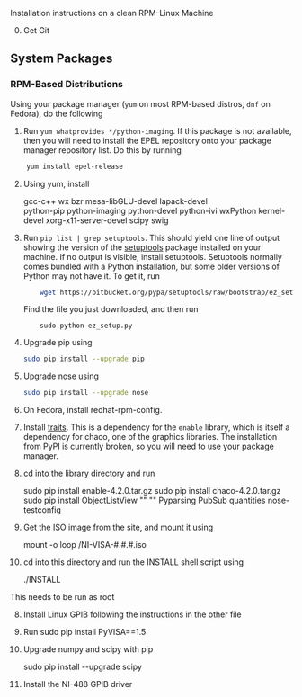 Installation instructions on a clean RPM-Linux Machine

0. Get Git

## System Packages ##

### RPM-Based Distributions ###

Using your package manager (```yum``` on most RPM-based distros, ```dnf``` on Fedora), do the following

1. Run ```yum whatprovides */python-imaging```. If this package is not available, then you will need to install 
the EPEL repository onto your package manager repository list. Do this by running

```bash
	yum install epel-release
```

2. Using yum, install
	
    gcc-c++
	wx
	bzr
	mesa-libGLU-devel
	lapack-devel	
	python-pip
	python-imaging
	python-devel
	python-ivi
	wxPython
	kernel-devel
	xorg-x11-server-devel
	scipy
	swig


3. Run ```pip list | grep setuptools```. This should yield one line of output showing the version of the 
	[setuptools](https://pypi.python.org/pypi/setuptools) package installed on your machine. If no output
	is visible, install setuptools. Setuptools normally comes bundled with a Python installation, but some older
	versions of Python may not have it. To get it, run

	```bash
		wget https://bitbucket.org/pypa/setuptools/raw/bootstrap/ez_setup.py
	```
	Find the file you just downloaded, and then run
	
	```
		sudo python ez_setup.py
	```

4. Upgrade pip using
	
	```bash
	sudo pip install --upgrade pip
	```

5. Upgrade nose using
	
	```bash
	sudo pip install --upgrade nose
	```
6. On Fedora, install redhat-rpm-config.
	
6. Install [traits](https://pypi.python.org/pypi/traits). This is a dependency for the ```enable``` library,
	which is itself a dependency for chaco, one of the graphics libraries. The installation from PyPI is
	currently broken, so you will need to use your package manager.
	

5. cd into the library directory and run

	sudo pip install enable-4.2.0.tar.gz
	sudo pip install chaco-4.2.0.tar.gz
	sudo pip install ObjectListView
	""	""	Pyparsing
			PubSub
            quantities
            nose-testconfig           
	
6. Get the ISO image from the site, and mount it using

	mount -o loop <iso-location>/NI-VISA-#.#.#.iso <mount-location>

7. cd into this directory and run the INSTALL shell script using

	./INSTALL
	
This needs to be run as root

8. Install Linux GPIB following the instructions in the other file

8. Run
	sudo pip install PyVISA==1.5



9. Upgrade numpy and scipy with pip
	
	sudo pip install --upgrade scipy

10. Install the NI-488 GPIB driver
